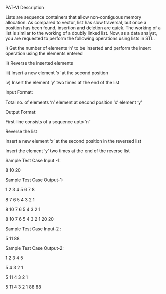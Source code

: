 PAT-VI
Description

Lists are sequence containers that allow non-contiguous memory allocation. As compared to vector, list has slow traversal, but once a position has been found, insertion and deletion are quick. The working of a list is similar to the working of a doubly linked list. Now, as a data analyst, you are requested to perform the following operations using lists in STL.

i)          Get the number of elements ‘n’  to be inserted and perform the insert operation using the elements entered

ii)         Reverse the inserted elements

iii)        Insert a new element ‘x’ at the second position

iv)        Insert the element ‘y’ two times at the end of the list

Input Format:

Total no. of elements ‘n’  element at second position ‘x’   element ‘y’

Output Format:

First-line consists of a sequence upto ‘n’

Reverse the list

Insert a new element ‘x’ at the second position in the reversed list

Insert the element ‘y’ two times at the end of the reverse list

Sample Test Case Input -1:

8 10 20

Sample Test Case Output-1:

1 2 3 4 5 6 7 8

8 7 6 5 4 3 2 1

8 10 7 6 5 4 3 2 1

8 10 7 6 5 4 3 2 1 20 20
 

Sample Test Case Input-2 :

5 11 88

Sample Test Case Output-2:

1 2 3 4 5

5 4 3 2 1

5 11 4 3 2 1

5 11 4 3 2 1 88 88
